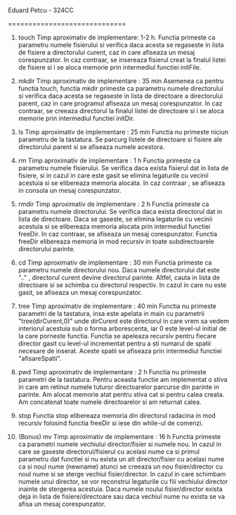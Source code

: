 Eduard Petcu - 324CC

=============================

1. touch
Timp aproximativ de implementare: 1-2 h.
Functia primeste ca parametru numele fisierului si verifica daca acesta
se regaseste in lista de fisiere a directorului curent, caz in care afiseaza
un mesaj corespunzator. In caz contraar, se insereaza fisierul creat la
finalul listei de fisiere si i se aloca memorie prin intermediul functiei
initFile.

2. mkdir
Timp aproximativ de implementare : 35 min
Asemenea ca pentru functia touch, functia mkdir primeste ca parametru numele
directorului si verifica daca acesta se regaseste in lista de directoare
a directorului parent, caz in care programul afiseaza un mesaj corespunzator.
In caz contraar, se creeaza directorul la finalul listei de directoare si i
se aloca memorie prin intermediul functiei initDir.

3. ls
Timp aproximativ de implementare : 25 min
Functia nu primeste niciun parametru de la tastatura. 
Se parcurg listele de directoare si fisiere ale directorului parent
si se afiseaza numele acestora.

4. rm
Timp aproximativ de implementare : 1 h
Functia primeste ca parametru numele fisierului.
Se verifica daca exista fisierul dat in lista de fisiere, si in cazul
in care este gasit se elimina legaturile cu vecinii acestuia si se 
elibereaza memoria alocata. In caz contraar , se afiseaza in consola
un mesaj corespunzator. 

5. rmdir
Timp aproximativ de implementare : 2 h
Functia primeste ca parametru numele directorului.
Se verifica daca exista directorul dat in lista de directoare. Daca
se gaseste, se elimina legaturile cu vecinii acestuia si se elibereaza
memoria alocata prin intermediul functiei freeDir. In caz contraar, se
afiseaza un mesaj corespunzator. 
Functia freeDir elibereaza memoria in mod recursiv in toate subdirectoarele
directorului parinte.

6. cd
Timp aproximativ de implementare : 30 min
Functia primeste ca parametru numele directorului nou.
Daca numele directorului dat este ".." , directorul curent devine
directorul parinte. Altfel, cauta in lista de directoare si se schimba
cu directorul respectiv. In cazul in care nu este gasit, se afiseaza un
mesaj corespunzator.

7. tree
Timp aproximativ de implementare : 40 min
Functia nu primeste parametri de la tastatura, insa este apelata
in main cu parametrii "tree(dirCurent,0)" unde dirCurent este directorul
in care vrem sa vedem interiorul acestuia sub o forma arborescenta, iar 0
este level-ul initial de la care porneste functia. Functia se apeleaza 
recursiv pentru fiecare director gasit cu level-ul incrementat pentru a
sti numarul de spatii necesare de inserat. Aceste spatii se afiseaza prin
intermediul functiei "afisareSpatii".

8. pwd
Timp aproximativ de implementare : 2 h
Functia nu primeste parametri de la tastatura. Pentru aceasta functie
am implementat o stiva in care am retinut numele tuturor directoarelor
parcurse din parinte in parinte. 
Am alocat memorie atat pentru stiva cat si pentru calea creata. 
Am concatenat toate numele directoarelor si am returnat calea.

9. stop
Functia stop elibereaza memoria din directorul radacina in mod recursiv
folosind functia freeDir si iese din while-ul de comenzi.

10. (Bonus) mv
Timp aproximativ de implementare : 16 h
Functia primeste ca parametri numele vechiului director/fisier si numele nou.
In cazul in care se gaseste directorul/fisierul cu acelasi nume ca si 
primul parametru dat functiei si nu exista un alt director/fisier cu 
acelasi nume ca si noul nume (newname) atunci se creeaza un nou
fisier/director cu noul nume si se sterge vechiul fisier/director. 
In cazul in care schimbam numele unui director, se vor reconstrui legaturile 
cu fiii vechiului director inainte de stergerea acestuia. 
Daca numele noului fisier/director exista deja in lista de fisiere/directoare
sau daca vechiul nume nu exista se va afisa un mesaj corespunzator.

